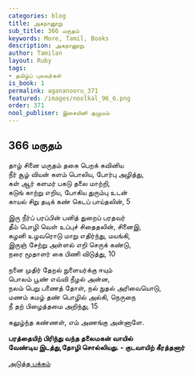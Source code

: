 ```yaml
---
categories: blog
title: அகநானூறு
sub_title: 366 மருதம்
keywords: More, Tamil, Books
description: அகநானூறு
author: Tamilan
layout: Ruby
tags:
- தமிழ்ப் புலவர்கள்
is_book: 1
permalink: agananooru_371
featured: /images/noolkal_96_6.png
order: 371
nool_publiser: இசையினி குழுமம்
---
```



## 366 மருதம்

தாழ் சினை மருதம் தகை பெறக் கவினிய  
நீர் சூழ் வியன் களம் பொலிய, போர்பு அழித்து,  
கள் ஆர் களமர் பகடு தலை மாற்றி,  
கடுங் காற்று எறிய, போகிய துரும்பு உடன்  
காயல் சிறு தடிக் கண் கெடப் பாய்தலின், 5

இரு நீர்ப் பரப்பின் பனித் துறைப் பரதவர்  
தீம் பொழி வெள் உப்புச் சிதைதலின், சினைஇ,  
கழனி உழவரொடு மாறு எதிர்ந்து, மயங்கி,  
இருஞ் சேற்று அள்ளல் எறி செருக் கண்டு,  
நரை மூதாளர் கை பிணி விடுத்து, 10

நனை முதிர் தேறல் நுளையர்க்கு ஈயும்  
பொலம் பூண் எவ்வி நீழல் அன்ன,  
நலம் பெறு பணைத் தோள், நல் நுதல் அரிவையொடு,  
மணம் கமழ் தண் பொழில் அல்கி, நெருநை  
நீ தற் பிழைத்தமை அறிந்து, 15

கலுழ்ந்த கண்ணள், எம் அணங்கு அன்னாளே.

**பரத்தையிற் பிரிந்து வந்த தலைமகன் வாயில்  
வேண்டிய இடத்து,தோழி சொல்லியது. - குடவாயிற் கீரத்தனார்**

[அடுத்த பக்கம்](agananooru_372)